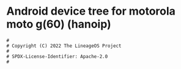 # Android device tree for motorola moto g(60) (hanoip)

```
#
# Copyright (C) 2022 The LineageOS Project
#
# SPDX-License-Identifier: Apache-2.0
#
```
